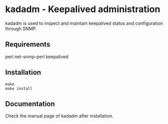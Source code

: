 # kadadm - Keepalived administration
kadadm is used to inspect and maintain keepalived status and configuration through SNMP.

## Requirements
perl
net-snmp-perl
keepalived

## Installation
```
make
make install
```

## Documentation
Check the manual page of kadadm after installation.
